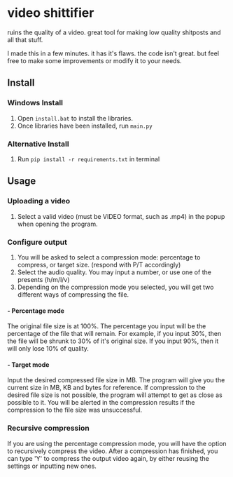 # video shittifier
ruins the quality of a video. great tool for making low quality shitposts and all that stuff.

I made this in a few minutes. it has it's flaws. the code isn't great.
but feel free to make some improvements or modify it to your needs.

## Install
### Windows Install
1. Open `install.bat` to install the libraries.
2. Once libraries have been installed, run `main.py`
### Alternative Install
1. Run `pip install -r requirements.txt` in terminal
##  Usage
### Uploading a video
1. Select a valid video (must be VIDEO format, such as .mp4) in the popup when opening the program.
### Configure output
1. You will be asked to select a compression mode: percentage to compress, or target size. (respond with P/T accordingly)
2. Select the audio quality. You may input a number, or use one of the presents (h/m/l/v)
3. Depending on the compression mode you selected, you will get two different ways of compressing the file.
#### - Percentage mode
The original file size is at 100%. The percentage you input will be the percentage of the file that will remain. For example, if you input 30%, then the file will be shrunk to 30% of it's original size. If you input 90%, then it will only lose 10% of quality.
#### - Target mode
Input the desired compressed file size in MB. The program will give you the current size in MB, KB and bytes for reference.
If compression to the desired file size is not possible, the program will attempt to get as close as possible to it. You will be alerted in the compression results if the compression to the file size was unsuccessful.
### Recursive compression
If you are using the percentage compression mode, you will have the option to recursively compress the video. After a compression has finished, you can type 'Y' to compress the output video again, by either reusing the settings or inputting new ones. 
